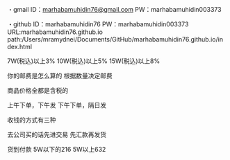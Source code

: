・gmail
ID：marhabamuhidin76@gmail.com
PW：marhabamuhidin003373

・github
ID：marhabamuhidin76
PW：marhabamuhidin003373
URL:marhabamuhidin76.github.io
path:/Users/mramydnei/Documents/GitHub/marhabamuhidin76.github.io/index.html

7W(税込)以上3%
10W(税込)以上5%
15W(税込)以上8%

你的邮费是怎么算的 
根据数量决定邮费

商品价格全都是含税的

上午下单，下午发
下午下单，隔日发

收钱的方式有三种

去公司买的话先进交易
先汇款再发货

货到付款
5W以下的216
5W以上632
